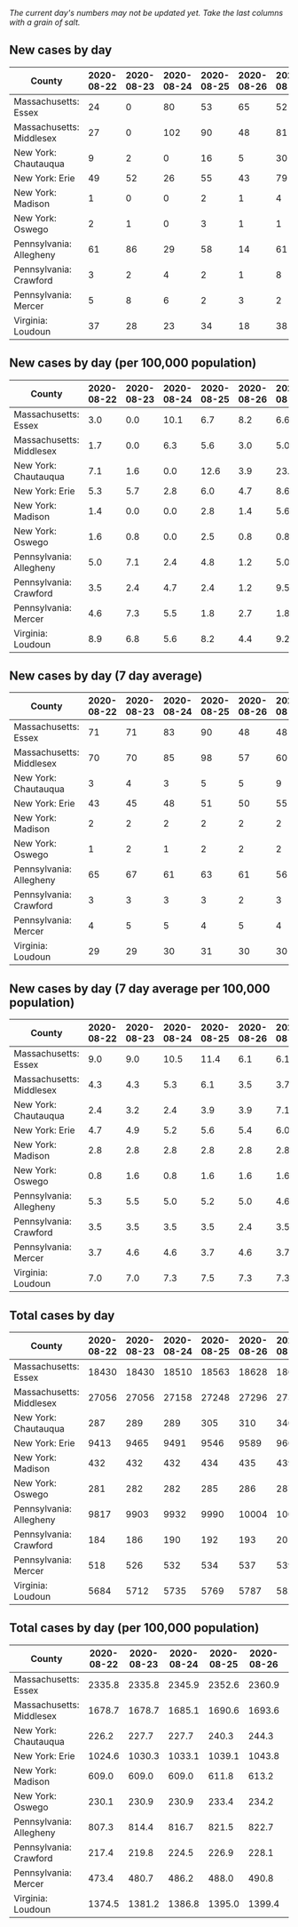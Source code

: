 _The current day's numbers may not be updated yet. Take the last columns with a grain of salt._
## New cases by day

| County | 2020-08-22 | 2020-08-23 | 2020-08-24 | 2020-08-25 | 2020-08-26 | 2020-08-27 | 2020-08-28 |
| --- | --- | --- | --- | --- | --- | --- | --- |
| Massachusetts: Essex | 24 | 0 | 80 | 53 | 65 | 52 |  |
| Massachusetts: Middlesex | 27 | 0 | 102 | 90 | 48 | 81 |  |
| New York: Chautauqua | 9 | 2 | 0 | 16 | 5 | 30 | 15 |
| New York: Erie | 49 | 52 | 26 | 55 | 43 | 79 | 45 |
| New York: Madison | 1 | 0 | 0 | 2 | 1 | 4 | 17 |
| New York: Oswego | 2 | 1 | 0 | 3 | 1 | 1 | 1 |
| Pennsylvania: Allegheny | 61 | 86 | 29 | 58 | 14 | 61 | 63 |
| Pennsylvania: Crawford | 3 | 2 | 4 | 2 | 1 | 8 | 2 |
| Pennsylvania: Mercer | 5 | 8 | 6 | 2 | 3 | 2 | 2 |
| Virginia: Loudoun | 37 | 28 | 23 | 34 | 18 | 38 | 53 |

## New cases by day (per 100,000 population)

| County | 2020-08-22 | 2020-08-23 | 2020-08-24 | 2020-08-25 | 2020-08-26 | 2020-08-27 | 2020-08-28 |
| --- | --- | --- | --- | --- | --- | --- | --- |
| Massachusetts: Essex | 3.0 | 0.0 | 10.1 | 6.7 | 8.2 | 6.6 |  |
| Massachusetts: Middlesex | 1.7 | 0.0 | 6.3 | 5.6 | 3.0 | 5.0 |  |
| New York: Chautauqua | 7.1 | 1.6 | 0.0 | 12.6 | 3.9 | 23.6 | 11.8 |
| New York: Erie | 5.3 | 5.7 | 2.8 | 6.0 | 4.7 | 8.6 | 4.9 |
| New York: Madison | 1.4 | 0.0 | 0.0 | 2.8 | 1.4 | 5.6 | 24.0 |
| New York: Oswego | 1.6 | 0.8 | 0.0 | 2.5 | 0.8 | 0.8 | 0.8 |
| Pennsylvania: Allegheny | 5.0 | 7.1 | 2.4 | 4.8 | 1.2 | 5.0 | 5.2 |
| Pennsylvania: Crawford | 3.5 | 2.4 | 4.7 | 2.4 | 1.2 | 9.5 | 2.4 |
| Pennsylvania: Mercer | 4.6 | 7.3 | 5.5 | 1.8 | 2.7 | 1.8 | 1.8 |
| Virginia: Loudoun | 8.9 | 6.8 | 5.6 | 8.2 | 4.4 | 9.2 | 12.8 |

## New cases by day (7 day average)

| County | 2020-08-22 | 2020-08-23 | 2020-08-24 | 2020-08-25 | 2020-08-26 | 2020-08-27 | 2020-08-28 |
| --- | --- | --- | --- | --- | --- | --- | --- |
| Massachusetts: Essex | 71 | 71 | 83 | 90 | 48 | 48 |  |
| Massachusetts: Middlesex | 70 | 70 | 85 | 98 | 57 | 60 |  |
| New York: Chautauqua | 3 | 4 | 3 | 5 | 5 | 9 | 11 |
| New York: Erie | 43 | 45 | 48 | 51 | 50 | 55 | 50 |
| New York: Madison | 2 | 2 | 2 | 2 | 2 | 2 | 4 |
| New York: Oswego | 1 | 2 | 1 | 2 | 2 | 2 | 1 |
| Pennsylvania: Allegheny | 65 | 67 | 61 | 63 | 61 | 56 | 53 |
| Pennsylvania: Crawford | 3 | 3 | 3 | 3 | 2 | 3 | 3 |
| Pennsylvania: Mercer | 4 | 5 | 5 | 4 | 5 | 4 | 4 |
| Virginia: Loudoun | 29 | 29 | 30 | 31 | 30 | 30 | 33 |

## New cases by day (7 day average per 100,000 population)

| County | 2020-08-22 | 2020-08-23 | 2020-08-24 | 2020-08-25 | 2020-08-26 | 2020-08-27 | 2020-08-28 |
| --- | --- | --- | --- | --- | --- | --- | --- |
| Massachusetts: Essex | 9.0 | 9.0 | 10.5 | 11.4 | 6.1 | 6.1 |  |
| Massachusetts: Middlesex | 4.3 | 4.3 | 5.3 | 6.1 | 3.5 | 3.7 |  |
| New York: Chautauqua | 2.4 | 3.2 | 2.4 | 3.9 | 3.9 | 7.1 | 8.7 |
| New York: Erie | 4.7 | 4.9 | 5.2 | 5.6 | 5.4 | 6.0 | 5.4 |
| New York: Madison | 2.8 | 2.8 | 2.8 | 2.8 | 2.8 | 2.8 | 5.6 |
| New York: Oswego | 0.8 | 1.6 | 0.8 | 1.6 | 1.6 | 1.6 | 0.8 |
| Pennsylvania: Allegheny | 5.3 | 5.5 | 5.0 | 5.2 | 5.0 | 4.6 | 4.4 |
| Pennsylvania: Crawford | 3.5 | 3.5 | 3.5 | 3.5 | 2.4 | 3.5 | 3.5 |
| Pennsylvania: Mercer | 3.7 | 4.6 | 4.6 | 3.7 | 4.6 | 3.7 | 3.7 |
| Virginia: Loudoun | 7.0 | 7.0 | 7.3 | 7.5 | 7.3 | 7.3 | 8.0 |

## Total cases by day

| County | 2020-08-22 | 2020-08-23 | 2020-08-24 | 2020-08-25 | 2020-08-26 | 2020-08-27 | 2020-08-28 |
| --- | --- | --- | --- | --- | --- | --- | --- |
| Massachusetts: Essex | 18430 | 18430 | 18510 | 18563 | 18628 | 18680 |  |
| Massachusetts: Middlesex | 27056 | 27056 | 27158 | 27248 | 27296 | 27377 |  |
| New York: Chautauqua | 287 | 289 | 289 | 305 | 310 | 340 | 355 |
| New York: Erie | 9413 | 9465 | 9491 | 9546 | 9589 | 9668 | 9713 |
| New York: Madison | 432 | 432 | 432 | 434 | 435 | 439 | 456 |
| New York: Oswego | 281 | 282 | 282 | 285 | 286 | 287 | 288 |
| Pennsylvania: Allegheny | 9817 | 9903 | 9932 | 9990 | 10004 | 10065 | 10128 |
| Pennsylvania: Crawford | 184 | 186 | 190 | 192 | 193 | 201 | 203 |
| Pennsylvania: Mercer | 518 | 526 | 532 | 534 | 537 | 539 | 541 |
| Virginia: Loudoun | 5684 | 5712 | 5735 | 5769 | 5787 | 5825 | 5878 |

## Total cases by day (per 100,000 population)

| County | 2020-08-22 | 2020-08-23 | 2020-08-24 | 2020-08-25 | 2020-08-26 | 2020-08-27 | 2020-08-28 |
| --- | --- | --- | --- | --- | --- | --- | --- |
| Massachusetts: Essex | 2335.8 | 2335.8 | 2345.9 | 2352.6 | 2360.9 | 2367.5 |  |
| Massachusetts: Middlesex | 1678.7 | 1678.7 | 1685.1 | 1690.6 | 1693.6 | 1698.6 |  |
| New York: Chautauqua | 226.2 | 227.7 | 227.7 | 240.3 | 244.3 | 267.9 | 279.7 |
| New York: Erie | 1024.6 | 1030.3 | 1033.1 | 1039.1 | 1043.8 | 1052.4 | 1057.3 |
| New York: Madison | 609.0 | 609.0 | 609.0 | 611.8 | 613.2 | 618.8 | 642.8 |
| New York: Oswego | 230.1 | 230.9 | 230.9 | 233.4 | 234.2 | 235.0 | 235.9 |
| Pennsylvania: Allegheny | 807.3 | 814.4 | 816.7 | 821.5 | 822.7 | 827.7 | 832.9 |
| Pennsylvania: Crawford | 217.4 | 219.8 | 224.5 | 226.9 | 228.1 | 237.5 | 239.9 |
| Pennsylvania: Mercer | 473.4 | 480.7 | 486.2 | 488.0 | 490.8 | 492.6 | 494.4 |
| Virginia: Loudoun | 1374.5 | 1381.2 | 1386.8 | 1395.0 | 1399.4 | 1408.6 | 1421.4 |

